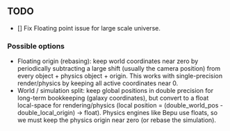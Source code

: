 ## TODO

-   [] Fix Floating point issue for large scale universe.

### Possible options

-   Floating origin (rebasing): keep world coordinates near zero by periodically subtracting a large shift (usually the camera position) from every object + physics object + origin. This works with single-precision render/physics by keeping all active coordinates near 0.
-   World / simulation split: keep global positions in double precision for long-term bookkeeping (galaxy coordinates), but convert to a float local-space for rendering/physics (local position = (double_world_pos - double_local_origin) -> float). Physics engines like Bepu use floats, so we must keep the physics origin near zero (or rebase the simulation).
